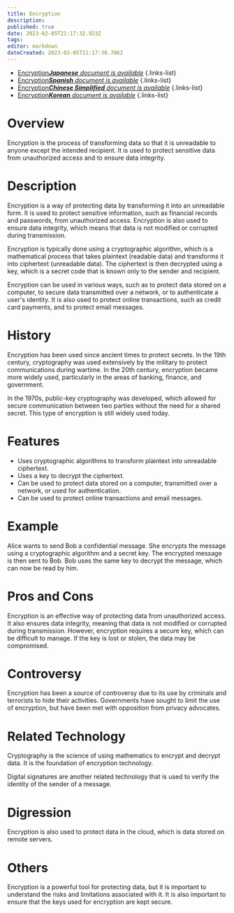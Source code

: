 ```yaml
---
title: Encryption
description: 
published: true
date: 2023-02-05T21:17:32.923Z
tags: 
editor: markdown
dateCreated: 2023-02-05T21:17:30.706Z
---
```


- [Encryption***Japanese** document is available*](/ja/Knowledge-base/Dictionary/encryption)
{.links-list}
- [Encryption***Spanish** document is available*](/es/Knowledge-base/Dictionary/encryption)
{.links-list}
- [Encryption***Chinese Simplified** document is available*](/zh/Knowledge-base/Dictionary/encryption)
{.links-list}
- [Encryption***Korean** document is available*](/ko/Knowledge-base/Dictionary/encryption)
{.links-list}


# Overview
Encryption is the process of transforming data so that it is unreadable to anyone except the intended recipient. It is used to protect sensitive data from unauthorized access and to ensure data integrity.

# Description
Encryption is a way of protecting data by transforming it into an unreadable form. It is used to protect sensitive information, such as financial records and passwords, from unauthorized access. Encryption is also used to ensure data integrity, which means that data is not modified or corrupted during transmission.

Encryption is typically done using a cryptographic algorithm, which is a mathematical process that takes plaintext (readable data) and transforms it into ciphertext (unreadable data). The ciphertext is then decrypted using a key, which is a secret code that is known only to the sender and recipient.

Encryption can be used in various ways, such as to protect data stored on a computer, to secure data transmitted over a network, or to authenticate a user's identity. It is also used to protect online transactions, such as credit card payments, and to protect email messages.

# History
Encryption has been used since ancient times to protect secrets. In the 19th century, cryptography was used extensively by the military to protect communications during wartime. In the 20th century, encryption became more widely used, particularly in the areas of banking, finance, and government.

In the 1970s, public-key cryptography was developed, which allowed for secure communication between two parties without the need for a shared secret. This type of encryption is still widely used today.

# Features
- Uses cryptographic algorithms to transform plaintext into unreadable ciphertext.
- Uses a key to decrypt the ciphertext.
- Can be used to protect data stored on a computer, transmitted over a network, or used for authentication.
- Can be used to protect online transactions and email messages.

# Example
Alice wants to send Bob a confidential message. She encrypts the message using a cryptographic algorithm and a secret key. The encrypted message is then sent to Bob. Bob uses the same key to decrypt the message, which can now be read by him.

# Pros and Cons
Encryption is an effective way of protecting data from unauthorized access. It also ensures data integrity, meaning that data is not modified or corrupted during transmission. However, encryption requires a secure key, which can be difficult to manage. If the key is lost or stolen, the data may be compromised.

# Controversy
Encryption has been a source of controversy due to its use by criminals and terrorists to hide their activities. Governments have sought to limit the use of encryption, but have been met with opposition from privacy advocates.

# Related Technology
Cryptography is the science of using mathematics to encrypt and decrypt data. It is the foundation of encryption technology.

Digital signatures are another related technology that is used to verify the identity of the sender of a message.

# Digression
Encryption is also used to protect data in the cloud, which is data stored on remote servers.

# Others
Encryption is a powerful tool for protecting data, but it is important to understand the risks and limitations associated with it. It is also important to ensure that the keys used for encryption are kept secure.